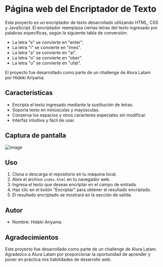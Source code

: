 # Página web del Encriptador de Texto

Este proyecto es un encriptador de texto desarrollado utilizando HTML, CSS y JavaScript. El encriptador reemplaza ciertas letras del texto ingresado por palabras específicas, según la siguiente tabla de conversión:

- La letra "e" se convierte en "enter".
- La letra "i" se convierte en "imes".
- La letra "a" se convierte en "ai".
- La letra "o" se convierte en "ober".
- La letra "u" se convierte en "ufat".

El proyecto fue desarrollado como parte de un challenge de Alura Latam por Hideki Ariyama.

## Características

- Encripta el texto ingresado mediante la sustitución de letras.
- Soporta texto en minúsculas y mayúsculas.
- Conserva los espacios y otros caracteres especiales sin modificar.
- Interfaz intuitiva y fácil de usar.

## Captura de pantalla

![image](https://github.com/Hid-ari/encriptador-hideki.github.io/assets/129552545/011929fc-1cb1-41a0-a3b2-4c3874c412c0)

## Uso

1. Clona o descarga el repositorio en tu máquina local.
2. Abre el archivo `index.html` en tu navegador web.
3. Ingresa el texto que deseas encriptar en el campo de entrada.
4. Haz clic en el botón "Encriptar" para obtener el resultado encriptado.
5. El resultado encriptado se mostrará en la sección de salida.

## Autor

- Nombre: Hideki Ariyama

## Agradecimientos

Este proyecto fue desarrollado como parte de un challenge de Alura Latam. Agradezco a Alura Latam por proporcionar la oportunidad de aprender y poner en práctica mis habilidades de desarrollo web.

